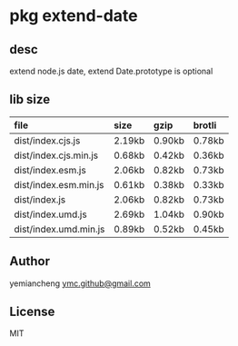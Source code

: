 # pkg extend-date

## desc
extend node.js date, extend Date.prototype is optional

## lib size  
file | size | gzip | brotli
:---- | :---- | :---- | :----
dist/index.cjs.js | 2.19kb | 0.90kb | 0.78kb
dist/index.cjs.min.js | 0.68kb | 0.42kb | 0.36kb
dist/index.esm.js | 2.06kb | 0.82kb | 0.73kb
dist/index.esm.min.js | 0.61kb | 0.38kb | 0.33kb
dist/index.js | 2.06kb | 0.82kb | 0.73kb
dist/index.umd.js | 2.69kb | 1.04kb | 0.90kb
dist/index.umd.min.js | 0.89kb | 0.52kb | 0.45kb

## Author
yemiancheng <ymc.github@gmail.com>

## License
MIT